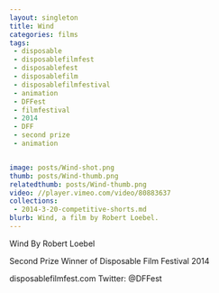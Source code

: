 ```yaml
---
layout: singleton
title: Wind
categories: films
tags:
 - disposable
 - disposablefilmfest
 - disposablefest
 - disposablefilm
 - disposablefilmfestival
 - animation
 - DFFest
 - filmfestival
 - 2014
 - DFF
 - second prize
 - animation


image: posts/Wind-shot.png
thumb: posts/Wind-thumb.png
relatedthumb: posts/Wind-thumb.png
video: //player.vimeo.com/video/80883637
collections:
 - 2014-3-20-competitive-shorts.md
blurb: Wind, a film by Robert Loebel.
---
```


Wind
By Robert Loebel

Second Prize Winner of Disposable Film Festival 2014

disposablefilmfest.com
Twitter: @DFFest
